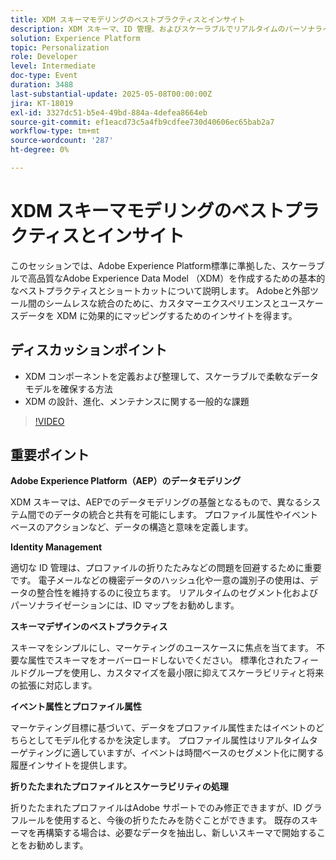 ```yaml
---
title: XDM スキーマモデリングのベストプラクティスとインサイト
description: XDM スキーマ、ID 管理、およびスケーラブルでリアルタイムのパーソナライゼーションおよびセグメント化のベストプラクティスに関するAEPのマスターデータモデリング。
solution: Experience Platform
topic: Personalization
role: Developer
level: Intermediate
doc-type: Event
duration: 3488
last-substantial-update: 2025-05-08T00:00:00Z
jira: KT-18019
exl-id: 3327dc51-b5e4-49bd-884a-4defea8664eb
source-git-commit: ef1eacd73c5a4fb9cdfee730d40606ec65bab2a7
workflow-type: tm+mt
source-wordcount: '287'
ht-degree: 0%

---
```


# XDM スキーマモデリングのベストプラクティスとインサイト

このセッションでは、Adobe Experience Platform標準に準拠した、スケーラブルで高品質なAdobe Experience Data Model （XDM）を作成するための基本的なベストプラクティスとショートカットについて説明します。 Adobeと外部ツール間のシームレスな統合のために、カスタマーエクスペリエンスとユースケースデータを XDM に効果的にマッピングするためのインサイトを得ます。

## ディスカッションポイント

* XDM コンポーネントを定義および整理して、スケーラブルで柔軟なデータモデルを確保する方法
* XDM の設計、進化、メンテナンスに関する一般的な課題

>[!VIDEO](https://video.tv.adobe.com/v/3458042/?learn=on&enablevpops)

## 重要ポイント

**Adobe Experience Platform（AEP）のデータモデリング**

XDM スキーマは、AEPでのデータモデリングの基盤となるもので、異なるシステム間でのデータの統合と共有を可能にします。 プロファイル属性やイベントベースのアクションなど、データの構造と意味を定義します。

**Identity Management**

適切な ID 管理は、プロファイルの折りたたみなどの問題を回避するために重要です。 電子メールなどの機密データのハッシュ化や一意の識別子の使用は、データの整合性を維持するのに役立ちます。 リアルタイムのセグメント化およびパーソナライゼーションには、ID マップをお勧めします。

**スキーマデザインのベストプラクティス**

スキーマをシンプルにし、マーケティングのユースケースに焦点を当てます。 不要な属性でスキーマをオーバーロードしないでください。 標準化されたフィールドグループを使用し、カスタマイズを最小限に抑えてスケーラビリティと将来の拡張に対応します。

**イベント属性とプロファイル属性**

マーケティング目標に基づいて、データをプロファイル属性またはイベントのどちらとしてモデル化するかを決定します。 プロファイル属性はリアルタイムターゲティングに適していますが、イベントは時間ベースのセグメント化に関する履歴インサイトを提供します。

**折りたたまれたプロファイルとスケーラビリティの処理**

折りたたまれたプロファイルはAdobe サポートでのみ修正できますが、ID グラフルールを使用すると、今後の折りたたみを防ぐことができます。 既存のスキーマを再構築する場合は、必要なデータを抽出し、新しいスキーマで開始することをお勧めします。
